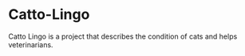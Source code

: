 # Catto-Lingo
Catto Lingo is a project that describes the condition of cats and helps veterinarians.

